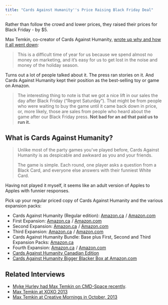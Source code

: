 ```yaml
---
title: "Cards Against Humanity''s Price Raising Black Friday Deal"
---
```

<p>Rather than follow the crowd and lower prices, they raised their prices for Black Friday - by $5.</p>
<p>Max Temkin, co-creator of Cards Against Humanity, <a href="http://maxistentialist.tumblr.com/post/68844686496/cards-against-humanitys-5-more-black-friday">wrote up why and how it all went down</a>:</p>
<blockquote><p>
  This is a difficult time of year for us because we spend almost no money on marketing, and it’s easy for us to get lost in the noise and money of the holiday season.
</p></blockquote>
<p>Turns out a lot of people talked about it. The press ran stories on it. And Cards Against Humanity kept their position as the best-selling toy or game on Amazon.</p>
<blockquote><p>
  The interesting thing to note is that we got a nice lift in our sales the day after Black Friday (“Regret Saturday”). That might be from people who were waiting to buy the game until it came back down in price, or, more likely, those are sales from people who heard about the game after our Black Friday press. <strong>Not bad for an ad that paid us to run it.</strong>
</p></blockquote>
<h2>What is Cards Against Humanity?</h2>
<blockquote><p>
  Unlike most of the party games you've played before, Cards Against Humanity is as despicable and awkward as you and your friends.</p>
<p>  The game is simple. Each round, one player asks a question from a Black Card, and everyone else answers with their funniest White Card.
</p></blockquote>
<p>Having not played it myself, it seems like an adult version of Apples to Apples with funnier responses.</p>
<p>Pick up your regular priced copy of Cards Against Humanity and the various expansion packs:</p>
<ul>
<li>Cards Against Humanity (Regular edition): <a href="http://www.amazon.ca/gp/product/B004S8F7QM/ref=as_li_ss_tl?ie=UTF8&camp=15121&creative=390961&creativeASIN=B004S8F7QM&linkCode=as2&tag=farawsoclos0a-20">Amazon.ca</a><img src="http://ir-ca.amazon-adsystem.com/e/ir?t=farawsoclos0a-20&l=as2&o=15&a=B004S8F7QM" width="1" height="1" border="0" alt="" style="border:none !important; margin:0px !important;" /> / <a href="http://www.amazon.com/gp/product/B004S8F7QM/ref=as_li_qf_sp_asin_il_tl?ie=UTF8&amp;camp=1789&amp;creative=9325&amp;creativeASIN=B004S8F7QM&amp;linkCode=as2&amp;tag=farawsoclose-20">Amazon.com</a></li>
<li>First Expansion: <a href="http://www.amazon.ca/gp/product/B005JFNE8G/ref=as_li_ss_tl?ie=UTF8&camp=15121&creative=390961&creativeASIN=B005JFNE8G&linkCode=as2&tag=farawsoclos0a-20">Amazon.ca</a><img src="http://ir-ca.amazon-adsystem.com/e/ir?t=farawsoclos0a-20&l=as2&o=15&a=B005JFNE8G" width="1" height="1" border="0" alt="" style="border:none !important; margin:0px !important;" /> / <a href="http://www.amazon.com/gp/product/B005JFNE8G/ref=as_li_qf_sp_asin_il_tl?ie=UTF8&amp;camp=1789&amp;creative=9325&amp;creativeASIN=B005JFNE8G&amp;linkCode=as2&amp;tag=farawsoclose-20">Amazon.com</a></li>
<li>Second Expansion: <a href="http://www.amazon.ca/gp/product/B008JNPBYK/ref=as_li_ss_tl?ie=UTF8&camp=15121&creative=390961&creativeASIN=B008JNPBYK&linkCode=as2&tag=farawsoclos0a-20">Amazon.ca</a><img src="http://ir-ca.amazon-adsystem.com/e/ir?t=farawsoclos0a-20&l=as2&o=15&a=B008JNPBYK" width="1" height="1" border="0" alt="" style="border:none !important; margin:0px !important;" /> / <a href="http://www.amazon.com/gp/product/B008JNPBYK/ref=as_li_qf_sp_asin_il_tl?ie=UTF8&amp;camp=1789&amp;creative=9325&amp;creativeASIN=B008JNPBYK&amp;linkCode=as2&amp;tag=farawsoclose-20">Amazon.com</a></li>
<li>Third Expansion: <a href="http://www.amazon.ca/gp/product/B00B3YT030/ref=as_li_ss_tl?ie=UTF8&camp=15121&creative=390961&creativeASIN=B00B3YT030&linkCode=as2&tag=farawsoclos0a-20">Amazon.ca</a><img src="http://ir-ca.amazon-adsystem.com/e/ir?t=farawsoclos0a-20&l=as2&o=15&a=B00B3YT030" width="1" height="1" border="0" alt="" style="border:none !important; margin:0px !important;" /> / <a href="http://www.amazon.com/gp/product/B00B3YT030/ref=as_li_qf_sp_asin_il_tl?ie=UTF8&amp;camp=1789&amp;creative=9325&amp;creativeASIN=B00B3YT030&amp;linkCode=as2&amp;tag=farawsoclose-20">Amazon.com</a></li>
<li>Cards Against Humanity Bundle: Base plus First, Second and Third Expansion Packs: <a href="http://www.amazon.ca/gp/product/B00C3NA1KQ/ref=as_li_ss_tl?ie=UTF8&camp=15121&creative=390961&creativeASIN=B00C3NA1KQ&linkCode=as2&tag=farawsoclos0a-20">Amazon.ca</a><img src="http://ir-ca.amazon-adsystem.com/e/ir?t=farawsoclos0a-20&l=as2&o=15&a=B00C3NA1KQ" width="1" height="1" border="0" alt="" style="border:none !important; margin:0px !important;" /></li>
<li>Fourth Expansion: <a href="http://www.amazon.ca/gp/product/B00F9F6OVK/ref=as_li_ss_tl?ie=UTF8&camp=15121&creative=390961&creativeASIN=B00F9F6OVK&linkCode=as2&tag=farawsoclos0a-20">Amazon.ca</a><img src="http://ir-ca.amazon-adsystem.com/e/ir?t=farawsoclos0a-20&l=as2&o=15&a=B00F9F6OVK" width="1" height="1" border="0" alt="" style="border:none !important; margin:0px !important;" /> / <a href="http://www.amazon.com/gp/product/B00F9F6OVK/ref=as_li_qf_sp_asin_il_tl?ie=UTF8&amp;camp=1789&amp;creative=9325&amp;creativeASIN=B00F9F6OVK&amp;linkCode=as2&amp;tag=farawsoclose-20">Amazon.com</a></li>
<li><a href="http://www.amazon.ca/gp/product/B00GV8JP74/ref=as_li_ss_tl?ie=UTF8&camp=15121&creative=390961&creativeASIN=B00GV8JP74&linkCode=as2&tag=farawsoclos0a-20">Cards Against Humanity Canadian Edition</a><img src="http://ir-ca.amazon-adsystem.com/e/ir?t=farawsoclos0a-20&l=as2&o=15&a=B00GV8JP74" width="1" height="1" border="0" alt="" style="border:none !important; margin:0px !important;" /></li>
<li><a href="http://www.amazon.com/gp/product/B00FRQ5Q92/ref=as_li_qf_sp_asin_il_tl?ie=UTF8&amp;camp=1789&amp;creative=9325&amp;creativeASIN=B00FRQ5Q92&amp;linkCode=as2&amp;tag=farawsoclose-20">Cards Against Humanity Bigger Blacker Box at Amazon.com</a></li>
</ul>
<h2>Related Interviews</h2>
<ul>
<li><a href="http://5by5.tv/cmdspace/71">Myke Hurley had Max Temkin on CMD-Space recently</a>.</li>
<li><a href="http://www.youtube.com/watch?v=9rIAbzXxV14">Max Temkin at XOXO 2013</a></li>
<li><a href="http://www.youtube.com/watch?v=cRHmQjAhmCM">Max Temkin at Creative Mornings in October, 2013</a></li>
</ul>
